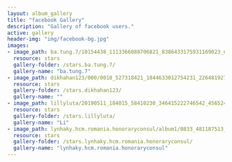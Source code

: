 ```yaml
---
layout: album_gallery
title: "facebook Gallery"
description: "Gallery of facebook users."
active: gallery
header-img: "img/facebook-bg.jpg"
images:
- image_path: ba.tung.7/10154438_1113366088706821_8386433175931169023_n.jpg
  resource: stars
  gallery-folder: /stars.ba.tung.7/
  gallery-name: "ba.tung.7"
- image_path: dikhahan123/000/0018_527318421_1844633012754231_2264819276334582409_n.jpg
  resource: stars
  gallery-folder: /stars.dikhahan123/
  gallery-name: ""
- image_path: lillyluta/20190511_184015_58410230_346415222746542_4565247287315850250_n.jpg
  resource: stars
  gallery-folder: /stars.lillyluta/
  gallery-name: "Li"
- image_path: lynhaky.hcm.romania.honoraryconsul/album1/0833_481187513_1170908331059792_6582456385598596445_n.jpg
  resource: stars
  gallery-folder: /stars.lynhaky.hcm.romania.honoraryconsul/
  gallery-name: "lynhaky.hcm.romania.honoraryconsul"
---
```

